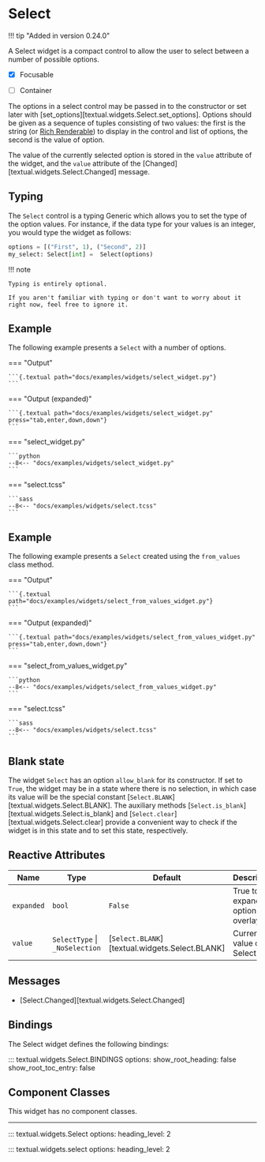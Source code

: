# Select

!!! tip "Added in version 0.24.0"

A Select widget is a compact control to allow the user to select between a number of possible options.


- [X] Focusable
- [ ] Container


The options in a select control may be passed in to the constructor or set later with [set_options][textual.widgets.Select.set_options].
Options should be given as a sequence of tuples consisting of two values: the first is the string (or [Rich Renderable](https://rich.readthedocs.io/en/latest/protocol.html)) to display in the control and list of options, the second is the value of option.

The value of the currently selected option is stored in the `value` attribute of the widget, and the `value` attribute of the [Changed][textual.widgets.Select.Changed] message.


## Typing

The `Select` control is a typing Generic which allows you to set the type of the option values.
For instance, if the data type for your values is an integer, you would type the widget as follows:

```python
options = [("First", 1), ("Second", 2)]
my_select: Select[int] =  Select(options)
```

!!! note

    Typing is entirely optional.

    If you aren't familiar with typing or don't want to worry about it right now, feel free to ignore it.

## Example

The following example presents a `Select` with a number of options.

=== "Output"

    ```{.textual path="docs/examples/widgets/select_widget.py"}
    ```

=== "Output (expanded)"

    ```{.textual path="docs/examples/widgets/select_widget.py" press="tab,enter,down,down"}
    ```

=== "select_widget.py"

    ```python
    --8<-- "docs/examples/widgets/select_widget.py"
    ```

=== "select.tcss"

    ```sass
    --8<-- "docs/examples/widgets/select.tcss"
    ```

## Example

The following example presents a `Select` created using the `from_values` class method.

=== "Output"

    ```{.textual path="docs/examples/widgets/select_from_values_widget.py"}
    ```

=== "Output (expanded)"

    ```{.textual path="docs/examples/widgets/select_from_values_widget.py" press="tab,enter,down,down"}
    ```


=== "select_from_values_widget.py"

    ```python
    --8<-- "docs/examples/widgets/select_from_values_widget.py"
    ```

=== "select.tcss"

    ```sass
    --8<-- "docs/examples/widgets/select.tcss"
    ```

## Blank state

The widget `Select` has an option `allow_blank` for its constructor.
If set to `True`, the widget may be in a state where there is no selection, in which case its value will be the special constant [`Select.BLANK`][textual.widgets.Select.BLANK].
The auxiliary methods [`Select.is_blank`][textual.widgets.Select.is_blank] and [`Select.clear`][textual.widgets.Select.clear] provide a convenient way to check if the widget is in this state and to set this state, respectively.


## Reactive Attributes


| Name       | Type                           | Default                                        | Description                         |
|------------|--------------------------------|------------------------------------------------|-------------------------------------|
| `expanded` | `bool`                         | `False`                                        | True to expand the options overlay. |
| `value`    | `SelectType` \| `_NoSelection` | [`Select.BLANK`][textual.widgets.Select.BLANK] | Current value of the Select.        |

## Messages

-  [Select.Changed][textual.widgets.Select.Changed]

## Bindings

The Select widget defines the following bindings:

::: textual.widgets.Select.BINDINGS
    options:
      show_root_heading: false
      show_root_toc_entry: false

## Component Classes

This widget has no component classes.

---


::: textual.widgets.Select
    options:
      heading_level: 2

::: textual.widgets.select
    options:
      heading_level: 2
